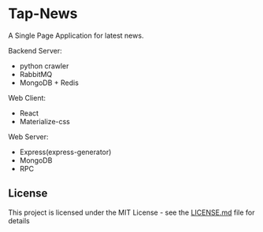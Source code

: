 # Tap-News

A Single Page Application for latest news.


Backend Server:

- python crawler
- RabbitMQ
- MongoDB + Redis

Web Client:

- React
- Materialize-css

Web Server:

- Express(express-generator)
- MongoDB 
- RPC


## License

This project is licensed under the MIT License - see the [LICENSE.md](LICENSE.md) file for details